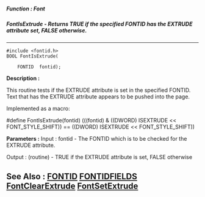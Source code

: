 ##### Function : Font
##### FontIsExtrude - Returns TRUE if the specified FONTID has the EXTRUDE attribute set, FALSE otherwise.
---
```
#include <fontid.h>
BOOL FontIsExtrude(

	FONTID  fontid);
```
**Description :**

This routine tests if the EXTRUDE attribute is set in the specified FONTID.  
Text that has the EXTRUDE attribute appears to be pushed into the page.

Implemented as a macro:

#define FontIsExtrude(fontid) (((fontid) & ((DWORD) ISEXTRUDE << 
FONT_STYLE_SHIFT)) == ((DWORD) ISEXTRUDE << FONT_STYLE_SHIFT))

**Parameters :**
Input :
fontid  -  The FONTID which is to be checked for the EXTRUDE attribute.

Output :
(routine)  -  TRUE if the EXTRUDE attribute is set, FALSE otherwise



**See Also :**
[FONTID](/reference/Data/FONTID)
[FONTIDFIELDS](/reference/Data/FONTIDFIELDS)
[FontClearExtrude](/reference/Func/FontClearExtrude)
[FontSetExtrude](/reference/Func/FontSetExtrude)
---
